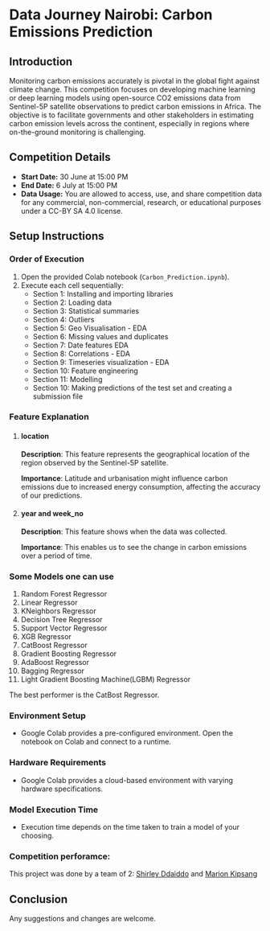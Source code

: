 # Data Journey Nairobi: Carbon Emissions Prediction

## Introduction
Monitoring carbon emissions accurately is pivotal in the global fight against climate change. This competition focuses on developing machine learning or deep learning models using open-source CO2 emissions data from Sentinel-5P satellite observations to predict carbon emissions in Africa. The objective is to facilitate governments and other stakeholders in estimating carbon emission levels across the continent, especially in regions where on-the-ground monitoring is challenging.

## Competition Details
- **Start Date:** 30 June at 15:00 PM
- **End Date:** 6 July at 15:00 PM
- **Data Usage:** You are allowed to access, use, and share competition data for any commercial, non-commercial, research, or educational purposes under a CC-BY SA 4.0 license.

## Setup Instructions

### Order of Execution

1. Open the provided Colab notebook (`Carbon_Prediction.ipynb`).
2. Execute each cell sequentially:
   - Section 1: Installing and importing libraries
   - Section 2: Loading data
   - Section 3: Statistical summaries
   - Section 4: Outliers
   - Section 5: Geo Visualisation - EDA
   - Section 6: Missing values and duplicates
   - Section 7: Date features EDA
   - Section 8: Correlations - EDA
   - Section 9: Timeseries visualization - EDA
   - Section 10: Feature engineering
   - Section 11: Modelling
   - Section 10: Making predictions of the test set and creating a submission file

### Feature Explanation

1. #### location

    **Description**: This feature represents the geographical location of the region observed by the Sentinel-5P satellite.
    
    **Importance**: Latitude and urbanisation might influence carbon emissions due to increased energy consumption, affecting the accuracy of our predictions.

2. #### year and week_no

    **Description**: This feature shows when the data was collected.
    
    **Importance**: This enables us to see the change in carbon emissions over a period of time.

### Some Models one can use

1. Random Forest Regressor
2. Linear Regressor
3. KNeighbors Regressor
4. Decision Tree Regressor
5. Support Vector Regressor
6. XGB Regressor
7. CatBoost Regressor
8. Gradient Boosting Regressor
9. AdaBoost Regressor
10. Bagging Regressor
11. Light Gradient Boosting Machine(LGBM) Regressor

The best performer is the CatBost Regressor.

### Environment Setup

- Google Colab provides a pre-configured environment. Open the notebook on Colab and connect to a runtime.

### Hardware Requirements

- Google Colab provides a cloud-based environment with varying hardware specifications.

### Model Execution Time

- Execution time depends on the time taken to train a model of your choosing.

### Competition perforamce:

This project was done by a team of 2: [Shirley Ddaiddo](https://github.com/shirleymbeyu) and [Marion Kipsang](https://github.com/kipsangmarion) 

## Conclusion

Any suggestions and changes are welcome.
